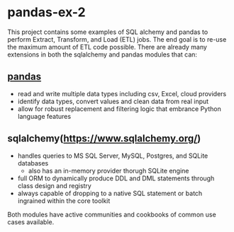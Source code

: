# pandas-ex-2
This project contains some examples of SQL alchemy and pandas to perform Extract, Transform, and Load (ETL) jobs.
The end goal is to re-use the maximum amount of ETL code possible. There are already many extensions in both
the sqlalchemy and pandas modules that can:

## [pandas](https://pandas.pydata.org/)
* read and write multiple data types including csv, Excel, cloud providers
* identify data types, convert values and clean data from real input
* allow for robust replacement and filtering logic that embrance Python language features

## sqlalchemy(https://www.sqlalchemy.org/)
* handles queries to MS SQL Server, MySQL, Postgres, and SQLite databases
  - also has an in-memory provider thorugh SQLite engine
* full ORM to dynamically produce DDL and DML statements through class design and registry
* always capable of dropping to a native SQL statement or batch ingrained within the core toolkit

Both modules have active communities and cookbooks of common use cases available.
